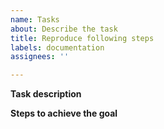 ```yaml
---
name: Tasks
about: Describe the task
title: Reproduce following steps
labels: documentation
assignees: ''

---
```


**Task description**


**Steps to achieve the goal**
